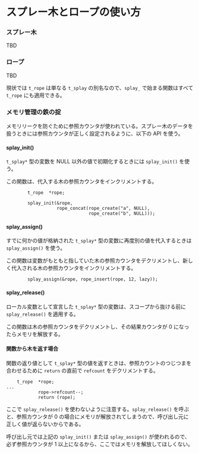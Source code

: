 # スプレー木とロープの使い方

### スプレー木

TBD

### ロープ

TBD

現状では `t_rope` は単なる `t_splay` の別名なので、`splay_` で始まる関数はすべて `t_rope` にも適用できる。

### メモリ管理の鉄の掟

メモリリークを防ぐために参照カウンタが使われている。スプレー木のデータを扱うときには参照カウンタが正しく設定されるように、以下の API を使う。

#### splay_init()

`t_splay*` 型の変数を NULL 以外の値で初期化するときには `splay_init()` を使う。

この関数は、代入する木の参照カウンタをインクリメントする。

```
        t_rope  *rope;

        splay_init(&rope,
                   rope_concat(rope_create("a", NULL),
                               rope_create("b", NULL)));
```

#### splay_assign()

すでに何かの値が格納された `t_splay*` 型の変数に再度別の値を代入するときは `splay_assign()` を使う。

この関数は変数がもともと指していた木の参照カウンタをデクリメントし、新しく代入される木の参照カウンタをインクリメントする。

```
        splay_assign(&rope, rope_insert(rope, 12, lazy));
```

#### splay_release()

ローカル変数として宣言した `t_splay*` 型の変数は、スコープから抜ける前に `splay_release()` を適用する。

この関数は木の参照カウンタをデクリメントし、その結果カウンタが 0 になったらメモリを解放する。

#### 関数から木を返す場合

関数の返り値として `t_splay*` 型の値を返すときは、参照カウントのつじつまを合わせるために `return` の直前で `refcount` をデクリメントする。

```
    t_rope  *rope;
...
            rope->refcount--;
            return (rope);
```

ここで `splay_release()` を使わないように注意する。`splay_release()` を呼ぶと、参照カウンタが 0 の場合にメモリが解放されてしまうので、呼び出し元に正しく値が返らないからである。

呼び出し元では上記の `splay_init()` または `splay_assign()` が使われるので、必ず参照カウンタが 1 以上になるから、ここではメモリを解放してほしくない。
